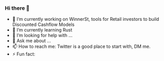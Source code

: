 ### Hi there 👋

- 🔭 I’m currently working on WinnerSt, tools for Retail investors to build Discounted Cashflow Models
- 🌱 I’m currently learning Rust
- 🤔 I’m looking for help with ...
- 💬 Ask me about ...
- 📫 How to reach me: Twitter is a good place to start with, DM me.
- ⚡ Fun fact: 

